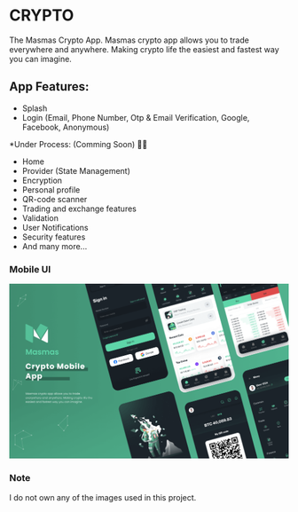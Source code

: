 # CRYPTO

The Masmas Crypto App. 
Masmas crypto app allows you to trade everywhere and anywhere. Making crypto life the easiest and fastest way you can imagine.

## App Features:

* Splash
* Login (Email, Phone Number, Otp & Email Verification, Google, Facebook, Anonymous)

*Under Process: (Comming Soon) 🐱‍👤
* Home
* Provider (State Management)
* Encryption
* Personal profile
* QR-code scanner
* Trading and exchange features
* Validation
* User Notifications
* Security features
* And many more...

### Mobile UI
![](images/cover.png)

### Note
I do not own any of the images used in this project.
